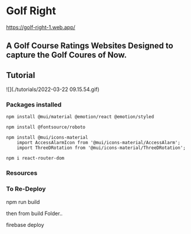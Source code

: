 # Golf Right

https://golf-right-1.web.app/

## A Golf Course Ratings Websites Designed to capture the Golf Coures of Now.

## Tutorial

![](./tutorials/2022-03-22 09.15.54.gif)

### Packages installed

    npm install @mui/material @emotion/react @emotion/styled

    npm install @fontsource/roboto

    npm install @mui/icons-material
        import AccessAlarmIcon from '@mui/icons-material/AccessAlarm';
        import ThreeDRotation from '@mui/icons-material/ThreeDRotation';

    npm i react-router-dom

### Resources

### To Re-Deploy

npm run build

then from build Folder..

firebase deploy
